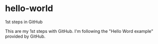 # hello-world
1st steps in GitHub

This are my 1st steps with GitHub. I'm following the "Hello Word example" provided by GitHub.
